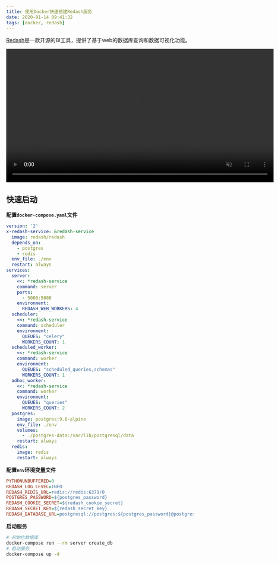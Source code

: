 ```yaml
---
title: 使用Docker快速搭建Redash服务
date: 2020-01-14 09:41:32
tags: [docker, redash]
---
```


[Redash][]是一款开源的BI工具，提供了基于web的数据库查询和数据可视化功能。

[Redash]: https://redash.io/

<video width="720" autoplay loop muted>
    <source src="/images/redash-intro-720.mp4" type="video/mp4">
</video>

<!--more-->

## 快速启动

**配置`docker-compose.yaml`文件**

```yaml
version: '2'
x-redash-service: &redash-service
  image: redash/redash
  depends_on:
    - postgres
    - redis
  env_file: ./env
  restart: always
services:
  server:
    <<: *redash-service
    command: server
    ports:
      - 5000:5000
    environment:
      REDASH_WEB_WORKERS: 4
  scheduler:
    <<: *redash-service
    command: scheduler
    environment:
      QUEUES: "celery"
      WORKERS_COUNT: 1
  scheduled_worker:
    <<: *redash-service
    command: worker
    environment:
      QUEUES: "scheduled_queries,schemas"
      WORKERS_COUNT: 1
  adhoc_worker:
    <<: *redash-service
    command: worker
    environment:
      QUEUES: "queries"
      WORKERS_COUNT: 2
  postgres:
    image: postgres:9.6-alpine
    env_file: ./env
    volumes:
      - ./postgres-data:/var/lib/postgresql/data
    restart: always
  redis:
    image: redis
    restart: always
```

**配置`env`环境变量文件**

```ini
PYTHONUNBUFFERED=0
REDASH_LOG_LEVEL=INFO
REDASH_REDIS_URL=redis://redis:6379/0
POSTGRES_PASSWORD=${postgres_password}
REDASH_COOKIE_SECRET=${redash_cookie_secret}
REDASH_SECRET_KEY=${redash_secret_key}
REDASH_DATABASE_URL=postgresql://postgres:${postgres_password}@postgres/postgres
```

**启动服务**

```bash
# 初始化数据库
docker-compose run --rm server create_db
# 启动服务
docker-compose up -d
```
